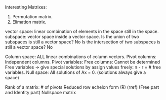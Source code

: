 Interesting Matrixes:
1. Permutation matrix.
2. Elimation matrix.

vector space: linear combination of elements in the space still in the space.
subspace: vector space inside a vector space.
Is the union of two subspaces is still a vector space? No
Is the intersection of two subspaces is still a vector space? No

Column space: ALL linear combinations of column vectors.
Pivot columns: Independent columns.
Pivot variables:
Free columns: Cannot be determined
Free variables -> give special solutions by assign values freely:
n - r = # free variables.
Null space: All solutions of Ax = 0. (solutions always give a space)

Rank of a matrix: # of pivots
Reduced row echelon form (R) (rref) (Free part and Identity part)
Nullspace matrix
